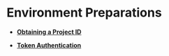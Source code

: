 # Environment Preparations<a name="dds_api_0007"></a>

-   **[Obtaining a Project ID](obtaining-a-project-id.md)**  

-   **[Token Authentication](token-authentication.md)**  


